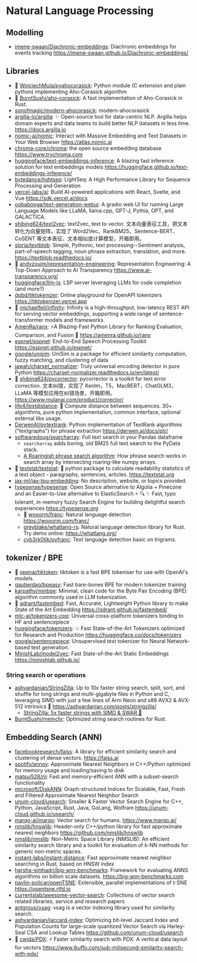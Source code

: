 # Natural Language Processing

## Modelling

- [imene-swaan/Diachronic-embeddings](https://github.com/imene-swaan/Diachronic-embeddings): Diachronic embeddings for events tracking <https://imene-swaan.github.io/Diachronic-embeddings/>

## Libraries

- 🌟 [WojciechMula/pyahocorasick](https://github.com/WojciechMula/pyahocorasick): Python module (C extension and plain python) implementing Aho-Corasick algorithm
- 🌟 [BurntSushi/aho-corasick](https://github.com/BurntSushi/aho-corasick): A fast implementation of Aho-Corasick in Rust.
- [sonofmagic/modern-ahocorasick](https://github.com/sonofmagic/modern-ahocorasick): modern-ahocorasick
- [argilla-io/argilla](https://github.com/argilla-io/argilla): ✨ Open-source tool for data-centric NLP. Argilla helps domain experts and data teams to build better NLP datasets in less time. <https://docs.argilla.io>
- [nomic-ai/nomic](https://github.com/nomic-ai/nomic): Interact with Massive Embedding and Text Datasets in Your Web Browser <https://atlas.nomic.ai>
- [chroma-core/chroma](https://github.com/chroma-core/chroma): the open source embedding database <https://www.trychroma.com>
- [huggingface/text-embeddings-inference](https://github.com/huggingface/text-embeddings-inference): A blazing fast inference solution for text embeddings models <https://huggingface.github.io/text-embeddings-inference/>
- [bytedance/lightseq](https://github.com/bytedance/lightseq): LightSeq: A High Performance Library for Sequence Processing and Generation
- [vercel-labs/ai](https://github.com/vercel-labs/ai): Build AI-powered applications with React, Svelte, and Vue <https://sdk.vercel.ai/docs>
- [oobabooga/text-generation-webui](https://github.com/oobabooga/text-generation-webui): A gradio web UI for running Large Language Models like LLaMA, llama.cpp, GPT-J, Pythia, OPT, and GALACTICA.
- [shibing624/text2vec](https://github.com/shibing624/text2vec): text2vec, text to vector. 文本向量表征工具，把文本转化为向量矩阵，实现了 Word2Vec、RankBM25、Sentence-BERT、CoSENT 等文本表征、文本相似度计算模型，开箱即用。
- [sloria/textblob](https://github.com/sloria/textblob): Simple, Pythonic, text processing--Sentiment analysis, part-of-speech tagging, noun phrase extraction, translation, and more. <https://textblob.readthedocs.io/>
- 🌟 [andyzoujm/representation-engineering](https://github.com/andyzoujm/representation-engineering): Representation Engineering: A Top-Down Approach to AI Transparency <https://www.ai-transparency.org/>
- [huggingface/llm-ls](https://github.com/huggingface/llm-ls): LSP server leveraging LLMs for code completion (and more?)
- [dqbd/tiktokenizer](https://github.com/dqbd/tiktokenizer): Online playground for OpenAPI tokenizers <https://tiktokenizer.vercel.app>
- 🌟 [michaelfeil/infinity](https://github.com/michaelfeil/infinity): Infinity is a high-throughput, low-latency REST API for serving vector embeddings, supporting a wide range of sentence-transformer models and frameworks.
- [AmenRa/ranx](https://github.com/AmenRa/ranx): ⚡️A Blazing-Fast Python Library for Ranking Evaluation, Comparison, and Fusion 🐍 <https://amenra.github.io/ranx>
- [espnet/espnet](https://github.com/espnet/espnet): End-to-End Speech Processing Toolkit <https://espnet.github.io/espnet/>
- [google/unisim](https://github.com/google/unisim): UniSim is a package for efficient similarity computation, fuzzy matching, and clustering of data.
- [jawah/charset_normalizer](https://github.com/jawah/charset_normalizer): Truly universal encoding detector in pure Python <https://charset-normalizer.readthedocs.io/en/latest/>
- 🌟 [shibing624/pycorrector](https://github.com/shibing624/pycorrector): pycorrector is a toolkit for text error correction. 文本纠错，实现了 Kenlm，T5，MacBERT，ChatGLM3，LLaMA 等模型应用在纠错场景，开箱即用。 <https://www.mulanai.com/product/corrector/>
- [life4/textdistance](https://github.com/life4/textdistance): 📐 Compute distance between sequences. 30+ algorithms, pure python implementation, common interface, optional external libs usage.
- [DerwenAI/pytextrank](https://github.com/DerwenAI/pytextrank): Python implementation of TextRank algorithms ("textgraphs") for phrase extraction <https://derwen.ai/docs/ptr/>
- [softwaredoug/searcharray](https://github.com/softwaredoug/searcharray): Full text search in your Pandas dataframe
  - `searcharray` adds boring, old BM25 full text search to the PyData stack.
  - [A Roaringish phrase search algorithm](https://softwaredoug.com/blog/2024/01/21/search-array-phrase-algorithm): How phrase search works in search array by intersecting roaring-like numpy arrays.
- 🌟 [textstat/textstat](https://github.com/textstat/textstat): 📝 python package to calculate readability statistics of a text object - paragraphs, sentences, articles. <https://textstat.org>
- [jax-ml/jax-tpu-embedding](https://github.com/jax-ml/jax-tpu-embedding): No description, website, or topics provided.
- [typesense/typesense](https://github.com/typesense/typesense): Open Source alternative to Algolia + Pinecone and an Easier-to-Use alternative to ElasticSearch ⚡ 🔍 ✨ Fast, typo tolerant, in-memory fuzzy Search Engine for building delightful search experiences <https://typesense.org>
  - 🌟 [wooorm/franc](https://github.com/wooorm/franc): Natural language detection <https://wooorm.com/franc/>
  - [greyblake/whatlang-rs](https://github.com/greyblake/whatlang-rs): Natural language detection library for Rust. Try demo online: https://whatlang.org/
  - [cyb3rk0tik/pyfranc](https://github.com/cyb3rk0tik/pyfranc): Text language detection basic on trigrams.

## tokenizer / BPE

- 🌟 [openai/tiktoken](https://github.com/openai/tiktoken): tiktoken is a fast BPE tokeniser for use with OpenAI's models.
- [gautierdag/bpeasy](https://github.com/gautierdag/bpeasy): Fast bare-bones BPE for modern tokenizer training
- [karpathy/minbpe](https://github.com/karpathy/minbpe): Minimal, clean code for the Byte Pair Encoding (BPE) algorithm commonly used in LLM tokenization.
- 🌟 [qdrant/fastembed](https://github.com/qdrant/fastembed): Fast, Accurate, Lightweight Python library to make State of the Art Embedding <https://qdrant.github.io/fastembed/>
- [mlc-ai/tokenizers-cpp](https://github.com/mlc-ai/tokenizers-cpp): Universal cross-platform tokenizers binding to HF and sentencepiece
- [huggingface/tokenizers](https://github.com/huggingface/tokenizers): 💥 Fast State-of-the-Art Tokenizers optimized for Research and Production <https://huggingface.co/docs/tokenizers>
- [google/sentencepiece](https://github.com/google/sentencepiece): Unsupervised text tokenizer for Neural Network-based text generation.
- [MinishLab/model2vec](https://github.com/MinishLab/model2vec): Fast State-of-the-Art Static Embeddings <https://minishlab.github.io/>

### String search or operations

- [ashvardanian/StringZilla](https://github.com/ashvardanian/StringZilla): Up to 10x faster string search, split, sort, and shuffle for long strings and multi-gigabyte files in Python and C, leveraging SIMD with just a few lines of Arm Neon and x86 AVX2 & AVX-512 intrinsics 🦖 <https://ashvardanian.com/posts/stringzilla/>
  - [StringZilla: 5x faster strings with SIMD & SWAR 🦖](https://ashvardanian.com/posts/stringzilla/)
- [BurntSushi/memchr](https://github.com/BurntSushi/memchr): Optimized string search routines for Rust.

## Embedding Search (ANN)

- [facebookresearch/faiss](https://github.com/facebookresearch/faiss): A library for efficient similarity search and clustering of dense vectors. <https://faiss.ai>
- [spotify/annoy](https://github.com/spotify/annoy): Approximate Nearest Neighbors in C++/Python optimized for memory usage and loading/saving to disk
- [matsui528/rii](https://github.com/matsui528/rii): Fast and memory-efficient ANN with a subset-search functionality
- [microsoft/DiskANN](https://github.com/microsoft/DiskANN): Graph-structured Indices for Scalable, Fast, Fresh and Filtered Approximate Nearest Neighbor Search
- [unum-cloud/usearch](https://github.com/unum-cloud/usearch): Smaller & Faster Vector Search Engine for C++, Python, JavaScript, Rust, Java, GoLang, Wolfram <https://unum-cloud.github.io/usearch/>
- [marqo-ai/marqo](https://github.com/marqo-ai/marqo): Vector search for humans. <https://www.marqo.ai/>
- [nmslib/hnswlib](https://github.com/nmslib/hnswlib): Header-only C++/python library for fast approximate nearest neighbors <https://github.com/nmslib/hnswlib>
- [nmslib/nmslib](https://github.com/nmslib/nmslib): Non-Metric Space Library (NMSLIB): An efficient similarity search library and a toolkit for evaluation of k-NN methods for generic non-metric spaces.
- [instant-labs/instant-distance](https://github.com/instant-labs/instant-distance): Fast approximate nearest neighbor searching in Rust, based on HNSW index
- [harsha-simhadri/big-ann-benchmarks](https://github.com/harsha-simhadri/big-ann-benchmarks): Framework for evaluating ANNS algorithms on billion scale datasets. <https://big-ann-benchmarks.com>
- [pavlin-policar/openTSNE](https://github.com/pavlin-policar/openTSNE): Extensible, parallel implementations of t-SNE <https://opentsne.rtfd.io>
- [currentslab/awesome-vector-search](https://github.com/currentslab/awesome-vector-search): Collections of vector search related libraries, service and research papers
- [antgroup/vsag](https://github.com/antgroup/vsag): vsag is a vector indexing library used for similarity search.
- [ashvardanian/jaccard-index](https://github.com/ashvardanian/jaccard-index): Optimizing bit-level Jaccard Index and Population Counts for large-scale quantized Vector Search via Harley-Seal CSA and Lookup Tables <https://github.com/unum-cloud/usearch>
- 🌟 [cwida/PDX](https://github.com/cwida/PDX): ⚡ Faster similarity search with PDX: A vertical data layout for vectors <https://www.lkuffo.com/sub-milisecond-similarity-search-with-pdx/>

